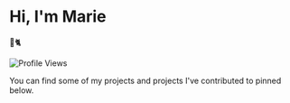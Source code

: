 # Hi, I'm Marie

🌸🐈

![Profile Views](https://komarev.com/ghpvc/?username=nycodeghg)

You can find some of my projects and projects I've contributed to pinned below.
